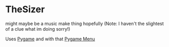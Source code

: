# TheSizer
might maybe be a music make thing hopefully (Note: I haven't the slightest of a clue what im doing sorry!)


Uses [Pygame](https://github.com/pygame/pygame) and with that [Pygame Menu](https://github.com/pygame/pygame](https://github.com/ppizarror/pygame-menu)https://github.com/ppizarror/pygame-menu)
